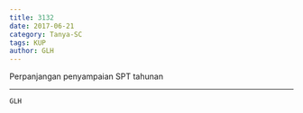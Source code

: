 ```yaml
---
title: 3132
date: 2017-06-21
category: Tanya-SC
tags: KUP
author: GLH
---
```


Perpanjangan penyampaian SPT tahunan

---



`GLH`
